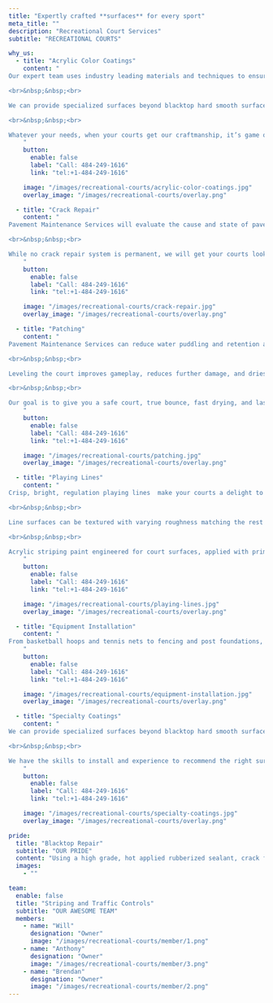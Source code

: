 ```yaml
---
title: "Expertly crafted **surfaces** for every sport"
meta_title: ""
description: "Recreational Court Services"
subtitle: "RECREATIONAL COURTS"

why_us:
  - title: "Acrylic Color Coatings"
    content: "
Our expert team uses industry leading materials and techniques to ensure your courts have the right look, traction, and bounce your athletes need to perform, protecting against weather, UV damage, and heavy use. We use the SportMaster acrylic color coating system for both new and existing courts that begins with any repairs that may be needed, then level with resurface base coat, then finish with at least 2 coats of finish in any combination of colors you choose.

<br>&nbsp;&nbsp;<br>

We can provide specialized surfaces beyond blacktop hard smooth surfaces. Specialized sand can be added in varying sizes and quantities to impact surface “speed.” Rubberized cushions with toughness hardeners can be applied for hockey or skating.

<br>&nbsp;&nbsp;<br>

Whatever your needs, when your courts get our craftmanship, it’s game on.
    "
    button:
      enable: false
      label: "Call: 484-249-1616"
      link: "tel:+1-484-249-1616"

    image: "/images/recreational-courts/acrylic-color-coatings.jpg"
    overlay_image: "/images/recreational-courts/overlay.png"

  - title: "Crack Repair"
    content: "
Pavement Maintenance Services will evaluate the cause and state of pavement cracks. Factors that determine the appropriate method of crack repair for your courts, include the size, type, cause, and quantity of cracks. We eliminate the appearance of repaired cracks, using several options including acrylic patching of the cracks, RiteWay crack repair fabric, and patching the area with new blacktop. Cracks become common as courts age, our team will provide seamless repairs and the care it requires to prevent further damage and provide long lasting results.

<br>&nbsp;&nbsp;<br>

While no crack repair system is permanent, we will get your courts looking great and safe to play on. Without fabric reinforcement, we anticipate crack repairs will be required every 3 years; with fabric reinforcement, repair duration extends to 7-10 years.
    "
    button:
      enable: false
      label: "Call: 484-249-1616"
      link: "tel:+1-484-249-1616"

    image: "/images/recreational-courts/crack-repair.jpg"
    overlay_image: "/images/recreational-courts/overlay.png"

  - title: "Patching"
    content: "
Pavement Maintenance Services can reduce water puddling and retention areas on your court, otherwise known as ‘birdbaths’, repairing them with a specialized acrylic patch, filling, and leveling compounds. Depending on the size, width, and depth of the areas in need of repair, we will apply material, sometimes in several layers, to level with the surrounding surface. Damaged blacktop may be removed and replaced with properly compacted subbase and blacktop.

<br>&nbsp;&nbsp;<br>

Leveling the court improves gameplay, reduces further damage, and dries faster, increasing readiness after storms.

<br>&nbsp;&nbsp;<br>

Our goal is to give you a safe court, true bounce, fast drying, and lasting results.
    "
    button:
      enable: false
      label: "Call: 484-249-1616"
      link: "tel:+1-484-249-1616"

    image: "/images/recreational-courts/patching.jpg"
    overlay_image: "/images/recreational-courts/overlay.png"

  - title: "Playing Lines"
    content: "
Crisp, bright, regulation playing lines  make your courts a delight to use and view. We can layout and stripe playing lines for many different types of surfaces, including pickleball, tennis, basketball, volleyball, hockey, badminton and many other types of recreational playing lines. All lines will meet regulation dimensions or as otherwise specified.

<br>&nbsp;&nbsp;<br>

Line surfaces can be textured with varying roughness matching the rest of the playing surface to ensure similar bounce.

<br>&nbsp;&nbsp;<br>

Acrylic striping paint engineered for court surfaces, applied with primer and several coats, enhance line appearance and longevity that we guarantee and warranty for 4 years.
    "
    button:
      enable: false
      label: "Call: 484-249-1616"
      link: "tel:+1-484-249-1616"

    image: "/images/recreational-courts/playing-lines.jpg"
    overlay_image: "/images/recreational-courts/overlay.png"

  - title: "Equipment Installation"
    content: "
From basketball hoops and tennis nets to fencing and post foundations, we supply you with the experience, equipment, and tools you need to improve the design, convenience, and playability of your courts. We will listen to your concerns carefully to supply exactly what you need for the safety and enjoyment of your patrons.
    "
    button:
      enable: false
      label: "Call: 484-249-1616"
      link: "tel:+1-484-249-1616"

    image: "/images/recreational-courts/equipment-installation.jpg"
    overlay_image: "/images/recreational-courts/overlay.png"

  - title: "Specialty Coatings"
    content: "
We can provide specialized surfaces beyond blacktop hard smooth surfaces to best match your intended use. Specialized sand can be added in varying sizes and quantities to impact surface “speed.” Rubberized cushions with toughness hardeners can be applied for hockey or skating, whereas polyurethane and acrylic latex fortification may be appropriate for others.

<br>&nbsp;&nbsp;<br>

We have the skills to install and experience to recommend the right surfaces for a variety of uses, including BMX, track, playground, hockey, skating, skateboard, and others.
    "
    button:
      enable: false
      label: "Call: 484-249-1616"
      link: "tel:+1-484-249-1616"

    image: "/images/recreational-courts/specialty-coatings.jpg"
    overlay_image: "/images/recreational-courts/overlay.png"

pride:
  title: "Blacktop Repair"
  subtitle: "OUR PRIDE"
  content: "Using a high grade, hot applied rubberized sealant, crack filling is the first step in extending the life of your blacktop surfaces. We provide clean, professional work that restores integrity to your blacktop surface that adheres to the surrounding pavement to keep water out."
  images:
    - ""

team:
  enable: false
  title: "Striping and Traffic Controls"
  subtitle: "OUR AWESOME TEAM"
  members:
    - name: "Will"
      designation: "Owner"
      image: "/images/recreational-courts/member/1.png"
    - name: "Anthony"
      designation: "Owner"
      image: "/images/recreational-courts/member/3.png"
    - name: "Brendan"
      designation: "Owner"
      image: "/images/recreational-courts/member/2.png"
---
```


